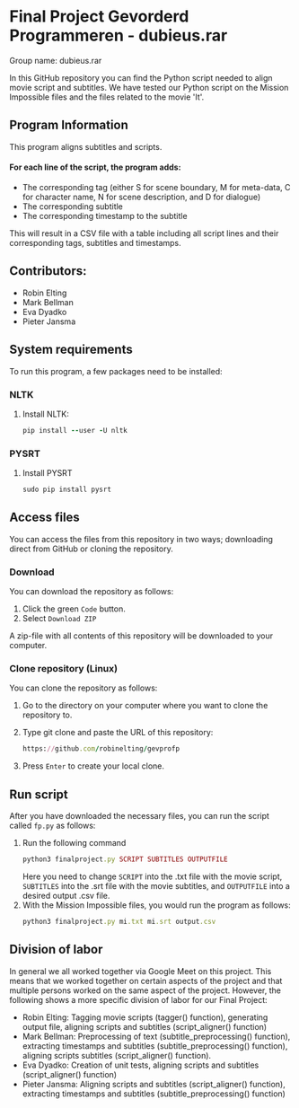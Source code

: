 # Final Project Gevorderd Programmeren - dubieus.rar
Group name: dubieus.rar

In this GitHub repository you can find the Python script needed to align movie script and subtitles. We have tested our Python script on the Mission Impossible files and the files related to the movie 'It'.

## Program Information
This program aligns subtitles and scripts.

#### For each line of the script, the program adds:
* The corresponding tag (either S for scene boundary, M for meta-data, C for character name, N for scene description, and D for dialogue)
* The corresponding subtitle
* The corresponding timestamp to the subtitle

This will result in a CSV file with a table including all script lines and their corresponding tags, subtitles and timestamps.

## Contributors:

* Robin Elting
* Mark Bellman
* Eva Dyadko
* Pieter Jansma

## System requirements
To run this program, a few packages need to be installed:

### NLTK
1. Install NLTK:
   ```ruby
   pip install --user -U nltk
   ```

### PYSRT
1. Install PYSRT
   ```ruby
   sudo pip install pysrt
   ```

## Access files
You can access the files from this repository in two ways; downloading direct from GitHub or cloning the repository.

### Download
You can download the repository as follows:
1. Click the green `Code` button.
2. Select `Download ZIP`

A zip-file with all contents of this repository will be downloaded to your computer.

### Clone repository (Linux)
You can clone the repository as follows:
1. Go to the directory on your computer where you want to clone the repository to.
2. Type git clone and paste the URL of this repository:
   
   ```ruby
   https://github.com/robinelting/gevprofp
   ```
3. Press `Enter` to create your local clone.

## Run script
After you have downloaded the necessary files, you can run the script called `fp.py` as follows:
1. Run the following command
   ```ruby
   python3 finalproject.py SCRIPT SUBTITLES OUTPUTFILE
   ```
   Here you need to change `SCRIPT` into the .txt file with the movie script, `SUBTITLES` into the .srt file with the movie subtitles, and `OUTPUTFILE` into a desired output        .csv file.
2. With the Mission Impossible files, you would run the program as follows:
   ```ruby
   python3 finalproject.py mi.txt mi.srt output.csv
   ```

## Division of labor
In general we all worked together via Google Meet on this project. This means that we worked together on certain aspects of the project and that multiple persons worked on the same aspect of the project. However, the following shows a more specific division of labor for our Final Project:

* Robin Elting: Tagging movie scripts (tagger() function), generating output file, aligning scripts and subtitles (script_aligner() function)
* Mark Bellman: Preprocessing of text (subtitle_preprocessing() function), extracting timestamps and subtitles (subtitle_preprocessing() function), aligning scripts subtitles (script_aligner() function).
* Eva Dyadko: Creation of unit tests, aligning scripts and subtitles (script_aligner() function)
* Pieter Jansma: Aligning scripts and subtitles (script_aligner() function), extracting timestamps and subtitles (subtitle_preprocessing() function)
